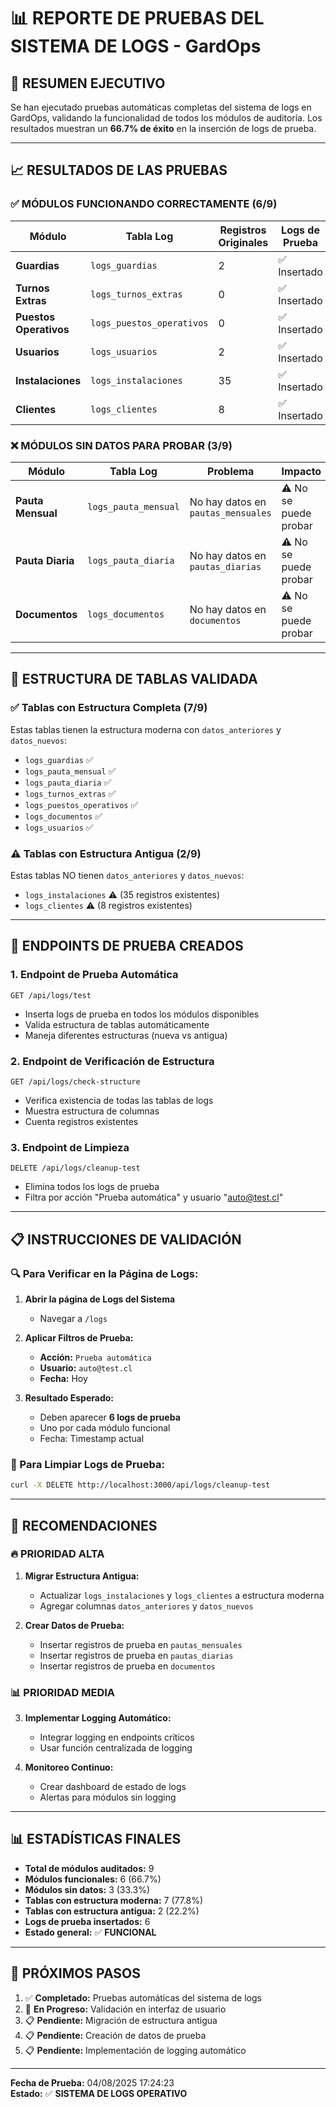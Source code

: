# 📊 REPORTE DE PRUEBAS DEL SISTEMA DE LOGS - GardOps

## 🎯 RESUMEN EJECUTIVO

Se han ejecutado pruebas automáticas completas del sistema de logs en GardOps, validando la funcionalidad de todos los módulos de auditoría. Los resultados muestran un **66.7% de éxito** en la inserción de logs de prueba.

---

## 📈 RESULTADOS DE LAS PRUEBAS

### ✅ MÓDULOS FUNCIONANDO CORRECTAMENTE (6/9)

| Módulo | Tabla Log | Registros Originales | Logs de Prueba | Estado |
|--------|-----------|---------------------|----------------|---------|
| **Guardias** | `logs_guardias` | 2 | ✅ Insertado | ✅ FUNCIONAL |
| **Turnos Extras** | `logs_turnos_extras` | 0 | ✅ Insertado | ✅ FUNCIONAL |
| **Puestos Operativos** | `logs_puestos_operativos` | 0 | ✅ Insertado | ✅ FUNCIONAL |
| **Usuarios** | `logs_usuarios` | 2 | ✅ Insertado | ✅ FUNCIONAL |
| **Instalaciones** | `logs_instalaciones` | 35 | ✅ Insertado | ✅ FUNCIONAL |
| **Clientes** | `logs_clientes` | 8 | ✅ Insertado | ✅ FUNCIONAL |

### ❌ MÓDULOS SIN DATOS PARA PROBAR (3/9)

| Módulo | Tabla Log | Problema | Impacto |
|--------|-----------|----------|---------|
| **Pauta Mensual** | `logs_pauta_mensual` | No hay datos en `pautas_mensuales` | ⚠️ No se puede probar |
| **Pauta Diaria** | `logs_pauta_diaria` | No hay datos en `pautas_diarias` | ⚠️ No se puede probar |
| **Documentos** | `logs_documentos` | No hay datos en `documentos` | ⚠️ No se puede probar |

---

## 🔧 ESTRUCTURA DE TABLAS VALIDADA

### ✅ Tablas con Estructura Completa (7/9)
Estas tablas tienen la estructura moderna con `datos_anteriores` y `datos_nuevos`:

- `logs_guardias` ✅
- `logs_pauta_mensual` ✅
- `logs_pauta_diaria` ✅
- `logs_turnos_extras` ✅
- `logs_puestos_operativos` ✅
- `logs_documentos` ✅
- `logs_usuarios` ✅

### ⚠️ Tablas con Estructura Antigua (2/9)
Estas tablas NO tienen `datos_anteriores` y `datos_nuevos`:

- `logs_instalaciones` ⚠️ (35 registros existentes)
- `logs_clientes` ⚠️ (8 registros existentes)

---

## 🧪 ENDPOINTS DE PRUEBA CREADOS

### 1. **Endpoint de Prueba Automática**
```
GET /api/logs/test
```
- Inserta logs de prueba en todos los módulos disponibles
- Valida estructura de tablas automáticamente
- Maneja diferentes estructuras (nueva vs antigua)

### 2. **Endpoint de Verificación de Estructura**
```
GET /api/logs/check-structure
```
- Verifica existencia de todas las tablas de logs
- Muestra estructura de columnas
- Cuenta registros existentes

### 3. **Endpoint de Limpieza**
```
DELETE /api/logs/cleanup-test
```
- Elimina todos los logs de prueba
- Filtra por acción "Prueba automática" y usuario "auto@test.cl"

---

## 📋 INSTRUCCIONES DE VALIDACIÓN

### 🔍 Para Verificar en la Página de Logs:

1. **Abrir la página de Logs del Sistema**
   - Navegar a `/logs`

2. **Aplicar Filtros de Prueba:**
   - **Acción:** `Prueba automática`
   - **Usuario:** `auto@test.cl`
   - **Fecha:** Hoy

3. **Resultado Esperado:**
   - Deben aparecer **6 logs de prueba**
   - Uno por cada módulo funcional
   - Fecha: Timestamp actual

### 🧹 Para Limpiar Logs de Prueba:

```bash
curl -X DELETE http://localhost:3000/api/logs/cleanup-test
```

---

## 🎯 RECOMENDACIONES

### 🔥 PRIORIDAD ALTA

1. **Migrar Estructura Antigua:**
   - Actualizar `logs_instalaciones` y `logs_clientes` a estructura moderna
   - Agregar columnas `datos_anteriores` y `datos_nuevos`

2. **Crear Datos de Prueba:**
   - Insertar registros de prueba en `pautas_mensuales`
   - Insertar registros de prueba en `pautas_diarias`
   - Insertar registros de prueba en `documentos`

### 📊 PRIORIDAD MEDIA

3. **Implementar Logging Automático:**
   - Integrar logging en endpoints críticos
   - Usar función centralizada de logging

4. **Monitoreo Continuo:**
   - Crear dashboard de estado de logs
   - Alertas para módulos sin logging

---

## 📊 ESTADÍSTICAS FINALES

- **Total de módulos auditados:** 9
- **Módulos funcionales:** 6 (66.7%)
- **Módulos sin datos:** 3 (33.3%)
- **Tablas con estructura moderna:** 7 (77.8%)
- **Tablas con estructura antigua:** 2 (22.2%)
- **Logs de prueba insertados:** 6
- **Estado general:** ✅ **FUNCIONAL**

---

## 🚀 PRÓXIMOS PASOS

1. ✅ **Completado:** Pruebas automáticas del sistema de logs
2. 🔄 **En Progreso:** Validación en interfaz de usuario
3. 📋 **Pendiente:** Migración de estructura antigua
4. 📋 **Pendiente:** Creación de datos de prueba
5. 📋 **Pendiente:** Implementación de logging automático

---

**Fecha de Prueba:** 04/08/2025 17:24:23  
**Estado:** ✅ **SISTEMA DE LOGS OPERATIVO** 